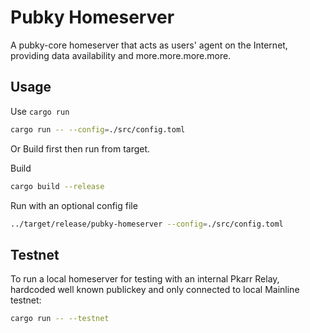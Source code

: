 # Pubky Homeserver

A pubky-core homeserver that acts as users' agent on the Internet, providing data availability and more.more.more.more.

## Usage

Use `cargo run`

```bash
cargo run -- --config=./src/config.toml
```

Or Build first then run from target.

Build

```bash
cargo build --release
```

Run with an optional config file

```bash
../target/release/pubky-homeserver --config=./src/config.toml
```

## Testnet

To run a local homeserver for testing with an internal Pkarr Relay, hardcoded well known publickey and only connected to local Mainline testnet:

```bash
cargo run -- --testnet
```

